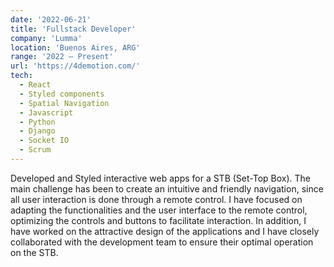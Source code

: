 ```yaml
---
date: '2022-06-21'
title: 'Fullstack Developer'
company: 'Lumma'
location: 'Buenos Aires, ARG'
range: '2022 — Present'
url: 'https://4demotion.com/'
tech:
  - React
  - Styled components
  - Spatial Navigation
  - Javascript
  - Python
  - Django
  - Socket IO
  - Scrum
---
```


Developed and Styled interactive web apps for a STB (Set-Top Box). The main challenge has been to create an intuitive and friendly navigation, since all user interaction is done through a remote control. I have focused on adapting the functionalities and the user interface to the remote control, optimizing the controls and buttons to facilitate interaction. In addition, I have worked on the attractive design of the applications and I have closely collaborated with the development team to ensure their optimal operation on the STB.